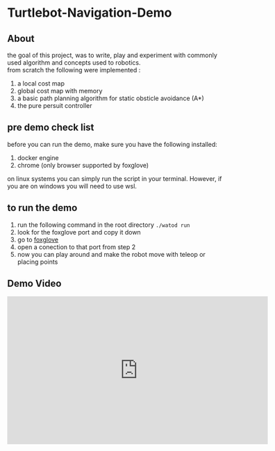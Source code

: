 # Turtlebot-Navigation-Demo

## About 

the goal of this project, was to write, play and experiment with commonly used algorithm and concepts used to robotics.  
from scratch the following were implemented : 
1. a local cost map 
2. global cost map with memory 
3. a basic path planning algorithm for static obsticle avoidance (A*)
4. the pure persuit controller 

## pre demo check list 

before you can run the demo, make sure you have the following installed: 
1. docker engine
2. chrome (only browser supported by foxglove)

on linux systems you can simply run the script in your terminal. However, if you are on windows you will need to use wsl.

## to run the demo
1. run the following command in the root directory ```./watod run```
2. look for the foxglove port and copy it down 
3. go to [foxglove](https://app.foxglove.dev/thom/dashboard)
4. open a conection to that port from step 2
5. now you can play around and make the robot move with teleop or placing points

## Demo Video
<iframe width="600" height="340" 
    src="https://www.youtube.com/watch?v=emOPSX20CpI" 
    title="Navigation Demo" 
    frameborder="0" 
    allow="accelerometer; autoplay; clipboard-write; encrypted-media; gyroscope; picture-in-picture" 
    allowfullscreen>
</iframe>

